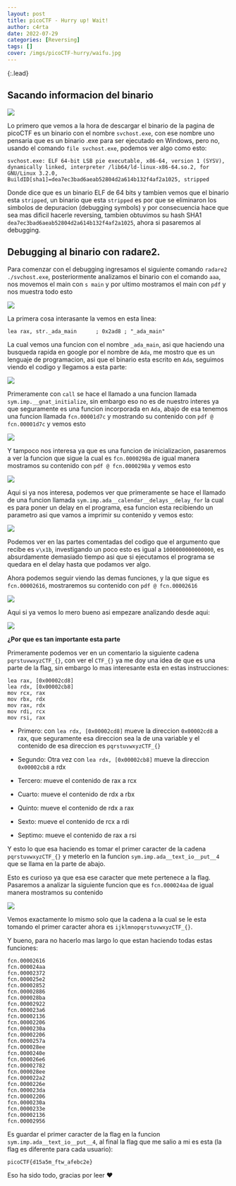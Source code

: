 ```yaml
---
layout: post
title: picoCTF - Hurry up! Wait!
author: c4rta
date: 2022-07-29
categories: [Reversing]
tags: []
cover: /imgs/picoCTF-hurry/waifu.jpg
---
```

{:.lead}

## Sacando informacion del binario

![](/imgs/picoCTF-hurry/file.png)

Lo primero que vemos a la hora de descargar el binario de la pagina de picoCTF es un binario con el nombre ```svchost.exe```, con ese nombre uno pensaria que es un binario .exe para ser ejecutado en Windows, pero no, usando el comando ```file svchost.exe```, podemos ver algo como esto:

```
svchost.exe: ELF 64-bit LSB pie executable, x86-64, version 1 (SYSV), dynamically linked, interpreter /lib64/ld-linux-x86-64.so.2, for GNU/Linux 3.2.0, BuildID[sha1]=dea7ec3bad6aeab52804d2a614b132f4af2a1025, stripped
```
Donde dice que es un binario ELF de 64 bits y tambien vemos que el binario esta ```stripped```, un binario que esta ```stripped``` es por que se eliminaron los simbolos de depuracion (debugging symbols) y por consecuencia hace que sea mas dificil hacerle reversing, tambien obtuvimos su hash SHA1 ```dea7ec3bad6aeab52804d2a614b132f4af2a1025```, ahora si pasaremos al debugging.

## Debugging al binario con radare2.

Para comenzar con el debugging ingresamos el siguiente comando ```radare2 ./svchost.exe```, posteriormente analizamos el binario con el comando ```aaa```, nos movemos el main con ```s main``` y por ultimo mostramos el main con ```pdf``` y nos muestra todo esto

![](/imgs/picoCTF-hurry/radare1.png)

La primera cosa interasante la vemos en esta linea:
```
lea rax, str._ada_main      ; 0x2ad8 ; "_ada_main"
```
La cual vemos una funcion con el nombre ```_ada_main```, asi que haciendo una busqueda rapida en google por el nombre de ```Ada```, me mostro que es un lenguaje de programacion, asi que el binario esta escrito en ```Ada```, seguimos viendo el codigo y llegamos a esta parte:

![](/imgs/picoCTF-hurry/radare2.png)

Primeramente con ```call``` se hace el llamado a una funcion llamada ```sym.imp.__gnat_initialize```, sin embargo eso no es de nuestro interes ya que seguramente es una funcion incorporada en ```Ada```, abajo de esa tenemos una funcion llamada ```fcn.00001d7c``` y mostrando su contenido con ```pdf @ fcn.00001d7c``` y vemos esto

![](/imgs/picoCTF-hurry/radare3.png)

Y tampoco nos interesa ya que es una funcion de inicializacion, pasaremos a ver la funcion que sigue la cual es ```fcn.0000298a``` de igual manera mostramos su contenido con ```pdf @ fcn.0000298a``` y vemos esto

![](/imgs/picoCTF-hurry/radare4.png)

Aqui si ya nos interesa, podemos ver que primeramente se hace el llamado de una funcion llamada ```sym.imp.ada__calendar__delays__delay_for``` la cual es para poner un delay en el programa, esa funcion esta recibiendo un parametro asi que vamos a imprimir su contenido y vemos esto:

![](/imgs/picoCTF-hurry/radare5.png)

Podemos ver en las partes comentadas del codigo que el argumento que recibe es ```v\x1b```, investigando un poco esto es igual a ```1000000000000000```, es absurdamente demasiado tiempo asi que si ejecutamos el programa se quedara en el delay hasta que podamos ver algo.

Ahora podemos seguir viendo las demas funciones, y la que sigue es ```fcn.00002616```, mostraremos su contenido con ```pdf @ fcn.00002616```

![](/imgs/picoCTF-hurry/radare6.png)

Aqui si ya vemos lo mero bueno asi empezare analizando desde aqui:

![](/imgs/picoCTF-hurry/radare7.png)

**¿Por que es tan importante esta parte**

Primeramente podemos ver en un comentario la siguiente cadena ```pqrstuvwxyzCTF_{}```, con ver el ```CTF_{}``` ya me doy una idea de que es una parte de la flag, sin embargo lo mas interesante esta en estas instrucciones:

```
lea rax, [0x00002cd8]
lea rdx, [0x00002cb8]
mov rcx, rax
mov rbx, rdx
mov rax, rdx
mov rdi, rcx
mov rsi, rax
```

* Primero: con ```lea rdx, [0x00002cd8]``` mueve la direccion ```0x00002cd8``` a rax, que seguramente esa direccion sea la de una variable y el contenido de esa direccion es ```pqrstuvwxyzCTF_{}```

* Segundo: Otra vez con ```lea rdx, [0x00002cb8]``` mueve la direccion ```0x00002cb8``` a rdx

* Tercero: mueve el contenido de rax a rcx

* Cuarto: mueve el contenido de rdx a rbx

* Quinto: mueve el contenido de rdx a rax

* Sexto: mueve el contenido de rcx a rdi

* Septimo: mueve el contenido de rax a rsi

Y esto lo que esa haciendo es tomar el primer caracter de la cadena ```pqrstuvwxyzCTF_{}``` y meterlo en la funcion ```sym.imp.ada__text_io__put__4``` que se llama en la parte de abajo.

Esto es curioso ya que esa ese caracter que mete pertenece a la flag. Pasaremos a analizar la siguiente funcion que es ```fcn.000024aa``` de igual manera mostramos su contenido

![](/imgs/picoCTF-hurry/radare8.png)

Vemos exactamente lo mismo solo que la cadena a la cual se le esta tomando el primer caracter ahora es ```ijklmnopqrstuvwxyzCTF_{}```.

Y bueno, para no hacerlo mas largo lo que estan haciendo todas estas funciones:

```
fcn.00002616
fcn.000024aa
fcn.00002372
fcn.000025e2
fcn.00002852
fcn.00002886
fcn.000028ba
fcn.00002922
fcn.000023a6
fcn.00002136
fcn.00002206
fcn.0000230a
fcn.00002206
fcn.0000257a
fcn.000028ee
fcn.0000240e
fcn.000026e6
fcn.00002782
fcn.000028ee
fcn.000022a2
fcn.0000226e
fcn.000023da
fcn.00002206
fcn.0000230a
fcn.0000233e
fcn.00002136
fcn.00002956
```

Es guardar el primer caracter de la flag en la funcion ```sym.imp.ada__text_io__put__4```, al final la flag que me salio a mi es esta (la flag es diferente para cada usuario):

```picoCTF{d15a5m_ftw_afebc2e}```

Eso ha sido todo, gracias por leer ❤

